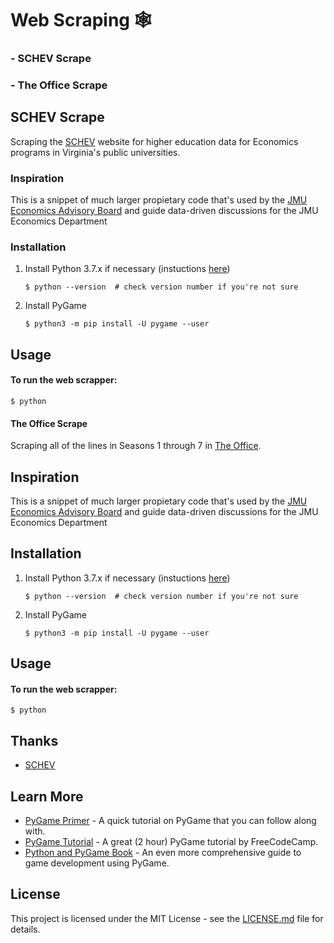 # Web Scraping 🕸
### - SCHEV Scrape
### - The Office Scrape

## SCHEV Scrape
Scraping the [SCHEV](https://research.schev.edu/) website for higher education data for Economics programs in Virginia's public universities.

### Inspiration
This is a snippet of much larger propietary code that's used by the [JMU Economics Advisory Board](https://www.jmu.edu/cob/economics/about/executive-advisory-board.shtml) and guide data-driven discussions for the JMU Economics Department

### Installation
1. Install Python 3.7.x if necessary (instuctions [here](https://realpython.com/installing-python))

    `$ python --version  # check version number if you're not sure`

2. Install PyGame

    `$ python3 -m pip install -U pygame --user`

## Usage
#### To run the web scrapper:
    $ python
    
   
#### The Office Scrape
Scraping all of the lines in Seasons 1 through 7 in [The Office](https://www.officequotes.net/).

## Inspiration
This is a snippet of much larger propietary code that's used by the [JMU Economics Advisory Board](https://www.jmu.edu/cob/economics/about/executive-advisory-board.shtml) and guide data-driven discussions for the JMU Economics Department

## Installation
1. Install Python 3.7.x if necessary (instuctions [here](https://realpython.com/installing-python))

    `$ python --version  # check version number if you're not sure`

2. Install PyGame

    `$ python3 -m pip install -U pygame --user`

## Usage
#### To run the web scrapper:
    $ python 


## Thanks
* [SCHEV](https://www.virginia.gov/agencies/state-council-of-higher-education-for-virginia/)

## Learn More

* [PyGame Primer](https://realpython.com/pygame-a-primer/) - A quick tutorial on PyGame that you can follow along with.
* [PyGame Tutorial](https://www.youtube.com/watch?v=FfWpgLFMI7w) - A great (2 hour) PyGame tutorial by FreeCodeCamp.
* [Python and PyGame Book](http://inventwithpython.com/pygame/) - An even more comprehensive guide to game development using PyGame.

## License

This project is licensed under the MIT License - see the [LICENSE.md](https://github.com/harshibar/5-python-projects/blob/master/LICENSE) file for details.
